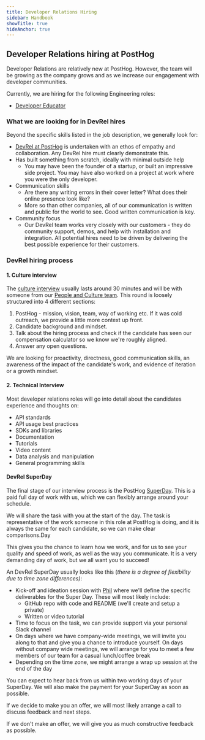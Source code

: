 ```yaml
---
title: Developer Relations Hiring
sidebar: Handbook
showTitle: true
hideAnchor: true
---
```


## Developer Relations hiring at PostHog

Developer Relations are relatively new at PostHog. However, the team will be growing as the company grows and as we increase our engagement with developer communities.

Currently, we are hiring for the following Engineering roles:

*   [Developer Educator](https://apply.workable.com/posthog/j/F928106DB5/)

### What we are looking for in DevRel hires

Beyond the specific skills listed in the job description, we generally look for: 

*   [DevRel at PostHog](https://posthog.com/handbook/growth/developer-relations) is undertaken with an ethos of empathy and collaboration. Any DevRel hire must clearly demonstrate this.
*   Has built something from scratch, ideally with minimal outside help
    *   You may have been the founder of a startup, or built an impressive side project. You may have also worked on a project at work where you were the only developer. 
*   Communication skills
    *   Are there any writing errors in their cover letter? What does their online presence look like?
    *   More so than other companies, all of our communication is written and public for the world to see. Good written communication is key.
*   Community focus
    *   Our DevRel team works very closely with our customers - they do community support, demos, and help with installation and integration. All potential hires need to be driven by delivering the best possible experience for their customers. 

### DevRel hiring process 

#### 1. Culture interview 

The [culture interview](https://posthog.com/handbook/people/hiring-process#interview-1---culture-with-eltje) usually lasts around 30 minutes and will be with someone from our [People and Culture team](https://posthog.com/handbook/people/team-structure/people). This round is loosely structured into 4 different sections:

1. PostHog - mission, vision, team, way of working etc. If it was cold outreach, we provide a little more context up front.
2. Candidate background and mindset.
3. Talk about the hiring process and check if the candidate has seen our compensation calculator so we know we're roughly aligned.
4. Answer any open questions.

We are looking for proactivity, directness, good communication skills, an awareness of the impact of the candidate's work, and evidence of iteration or a growth mindset. 


#### 2. Technical Interview

Most developer relations roles will go into detail about the candidates experience and thoughts on:

- API standards
- API usage best practices
- SDKs and libraries
- Documentation
- Tutorials
- Video content
- Data analysis and manipulation
- General programming skills

#### DevRel SuperDay

The final stage of our interview process is the PostHog [SuperDay](https://posthog.com/handbook/people/hiring-process#posthog-superday). This is a paid full day of work with us, which we can flexibly arrange around your schedule. 

We will share the task with you at the start of the day. The task is representative of the work someone in this role at PostHog is doing, and it is always the same for each candidate, so we can make clear comparisons.Day
 

This gives you the chance to learn how we work, and for us to see your quality and speed of work, as well as the way you communicate. It is a very demanding day of work, but we all want you to succeed! 

An DevRel SuperDay usually looks like this (_there is a degree of flexibility due to time zone differences)_:

*   Kick-off and ideation session with [Phil](/handbook/company/team#phil-leggetter-developer-relations) where we'll define the specific deliverables for the Super Day. These will most likely include:
    * GitHub repo with code and README (we'll create and setup a private)
    * Written or video tutorial
*   Time to focus on the task, we can provide support via your personal Slack channel
*   On days where we have company-wide meetings, we will invite you along to that and give you a chance to introduce yourself. On days without company wide meetings, we will arrange for you to meet a few members of our team for a casual lunch/coffee break
*   Depending on the time zone, we might arrange a wrap up session at the end of the day

You can expect to hear back from us within two working days of your SuperDay. We will also make the payment for your SuperDay as soon as possible. 

If we decide to make you an offer, we will most likely arrange a call to discuss feedback and next steps.

If we don't make an offer, we will give you as much constructive feedback as possible. 
